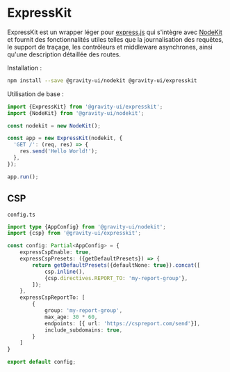 # ExpressKit

ExpressKit est un wrapper léger pour [express.js](https://expressjs.com/) qui s'intègre avec [NodeKit](https://github.com/gravity-ui/nodekit) et fournit des fonctionnalités utiles telles que la journalisation des requêtes, le support de traçage, les contrôleurs et middleware asynchrones, ainsi qu'une description détaillée des routes.

Installation :

```bash
npm install --save @gravity-ui/nodekit @gravity-ui/expresskit
```

Utilisation de base :

```typescript
import {ExpressKit} from '@gravity-ui/expresskit';
import {NodeKit} from '@gravity-ui/nodekit';

const nodekit = new NodeKit();

const app = new ExpressKit(nodekit, {
  'GET /': (req, res) => {
    res.send('Hello World!');
  },
});

app.run();
```

## CSP

`config.ts`

```typescript
import type {AppConfig} from '@gravity-ui/nodekit';
import {csp} from '@gravity-ui/expresskit';

const config: Partial<AppConfig> = {
    expressCspEnable: true,
    expressCspPresets: ({getDefaultPresets}) => {
        return getDefaultPresets({defaultNone: true}).concat([
            csp.inline(),
            {csp.directives.REPORT_TO: 'my-report-group'},
        ]);
    },
    expressCspReportTo: [
        {
            group: 'my-report-group',
            max_age: 30 * 60,
            endpoints: [{ url: 'https://cspreport.com/send'}],
            include_subdomains: true,
        }
    ]
}

export default config;
```